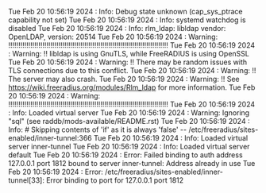 Tue Feb 20 10:56:19 2024 : Info: Debug state unknown (cap_sys_ptrace capability not set)
Tue Feb 20 10:56:19 2024 : Info: systemd watchdog is disabled
Tue Feb 20 10:56:19 2024 : Info: rlm_ldap: libldap vendor: OpenLDAP, version: 20514
Tue Feb 20 10:56:19 2024 : Warning: !!!!!!!!!!!!!!!!!!!!!!!!!!!!!!!!!!!!!!!!!!!!!!!!!!!!!!!!!!!!!!!!!!!!!!!!!!!!!!!!
Tue Feb 20 10:56:19 2024 : Warning: !! libldap is using GnuTLS, while FreeRADIUS is using OpenSSL
Tue Feb 20 10:56:19 2024 : Warning: !! There may be random issues with TLS connections due to this conflict.
Tue Feb 20 10:56:19 2024 : Warning: !! The server may also crash.
Tue Feb 20 10:56:19 2024 : Warning: !! See https://wiki.freeradius.org/modules/Rlm_ldap for more information.
Tue Feb 20 10:56:19 2024 : Warning: !!!!!!!!!!!!!!!!!!!!!!!!!!!!!!!!!!!!!!!!!!!!!!!!!!!!!!!!!!!!!!!!!!!!!!!!!!!!!!!!
Tue Feb 20 10:56:19 2024 : Info: Loaded virtual server <default>
Tue Feb 20 10:56:19 2024 : Warning: Ignoring "sql" (see raddb/mods-available/README.rst)
Tue Feb 20 10:56:19 2024 : Info:  # Skipping contents of 'if' as it is always 'false' -- /etc/freeradius/sites-enabled/inner-tunnel:366
Tue Feb 20 10:56:19 2024 : Info: Loaded virtual server inner-tunnel
Tue Feb 20 10:56:19 2024 : Info: Loaded virtual server default
Tue Feb 20 10:56:19 2024 : Error: Failed binding to auth address 127.0.0.1 port 1812 bound to server inner-tunnel: Address already in use
Tue Feb 20 10:56:19 2024 : Error: /etc/freeradius/sites-enabled/inner-tunnel[33]: Error binding to port for 127.0.0.1 port 1812
